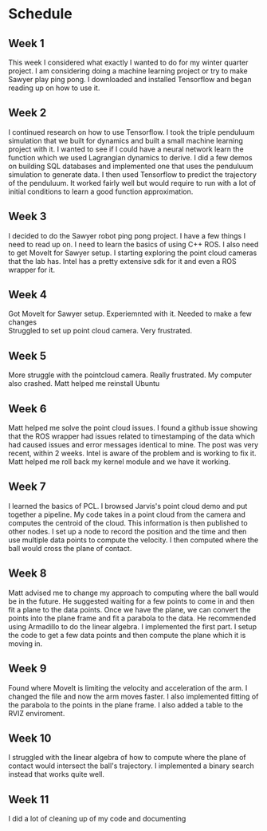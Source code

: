 # Schedule

## Week 1
This week I considered what exactly I wanted to do for my winter quarter project. I am considering doing a machine learning project or try to make Sawyer play ping pong. I downloaded and installed Tensorflow and began reading up on how to use it.

## Week 2
I continued research on how to use Tensorflow. I took the triple penduluum simulation that we built for dynamics and built a small machine learning project with it. I wanted to see if I could have a neural network learn the function which we used Lagrangian dynamics to derive. I did a few demos on building SQL databases and implemented one that uses the penduluum simulation to generate data. I then used Tensorflow to predict the trajectory of the penduluum. It worked fairly well but would require to run with a lot of initial conditions to learn a good function approximation.  

## Week 3
I decided to do the Sawyer robot ping pong project. I have a few things I need to read up on. I need to learn the basics of using C++ ROS. I also need to get MoveIt for Sawyer setup. I starting exploring the point cloud cameras that the lab has. Intel has a pretty extensive sdk for it and even a ROS wrapper for it. 

## Week 4
Got MoveIt for Sawyer setup. Experiemnted with it. Needed to make a few changes  
Struggled to set up point cloud camera. Very frustrated.


## Week 5
More struggle with the pointcloud camera. Really frustrated. My computer also crashed. Matt helped me reinstall Ubuntu


## Week 6
Matt helped me solve the point cloud issues. I found a github issue showing that the ROS wrapper had issues related to timestamping of the data which had caused issues and error messages identical to mine. The post was very recent, within 2 weeks. Intel is aware of the problem and is working to fix it. Matt helped me roll back my kernel module and we have it working. 


## Week 7
I learned the basics of PCL. I browsed Jarvis's point cloud demo and put together a pipeline. My code takes in a point cloud from the camera and computes the centroid of the cloud. This information is then published to other nodes. I set up a node to record the position and the time and then use multiple data points to compute the velocity. I then computed where the ball would cross the plane of contact.


## Week 8
Matt advised me to change my approach to computing where the ball would be in the future. He suggested waiting for a few points to come in and then fit a plane to the data points. Once we have the plane, we can convert the points into the plane frame and fit a parabola to the data. He recommended using Armadillo to do the linear algebra. I implemented the first part. I setup the code to get a few data points and then compute the plane which it is moving in.   


## Week 9
Found where MoveIt is limiting the velocity and acceleration of the arm. I changed the file and now the arm moves faster. I also implemented fitting of the parabola to the points in the plane frame. I also added a table to the RVIZ enviroment. 


## Week 10
I struggled with the linear algebra of how to compute where the plane of contact would intersect the ball's trajectory. I implemented a binary search instead that works quite well. 


## Week 11
I did a lot of cleaning up of my code and documenting
